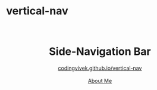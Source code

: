 # vertical-nav
<!-- PROJECT LOGO -->
<br />
<p align="center">
  <h1 align="center">Side-Navigation Bar</h1>

  <p align="center">
    <a href="https://codingvivek.github.io/vertical-nav/">codingvivek.github.io/vertical-nav</a>
    <br />
    <br />
    <a href="https://codingvivek.github.io">About Me</a>
  </p>
</p>
